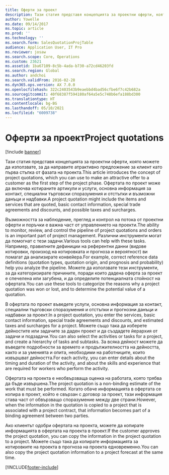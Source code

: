 ```yaml
---
title: Оферти за проект
description: Тази статия представя концепцията за проектни оферти, която можете да използвате, за да направите атрактивно предложение за клиент като първа стъпка от фазата на проекта. Офертата по проект може да включва котираните артикули и услуги, основна информация за контакт, специални търговски споразумения и отстъпки и възможни данъци и надбавки.
author: Yowelle
ms.date: 09/14/2017
ms.topic: article
ms.prod: ''
ms.technology: ''
ms.search.form: SalesQuotationProjTable
audience: Application User, IT Pro
ms.reviewer: josaw
ms.search.scope: Core, Operations
ms.custom: 23621
ms.assetid: 1ba67109-8c5b-4ada-b730-a72cd46203fd
ms.search.region: Global
ms.author: andchoi
ms.search.validFrom: 2016-02-28
ms.dyn365.ops.version: AX 7.0.0
ms.openlocfilehash: 322c2403543b9eaebbd4bad56cfbe6f7c42b682a
ms.sourcegitcommit: 40f68387f594180af64a5e5c748b6efa188bd300
ms.translationtype: HT
ms.contentlocale: bg-BG
ms.lasthandoff: 05/10/2021
ms.locfileid: "6009738"
---
```

# <a name="project-quotations"></a><span data-ttu-id="44edb-104">Оферти за проект</span><span class="sxs-lookup"><span data-stu-id="44edb-104">Project quotations</span></span>

[!include [banner](../includes/banner.md)]

<span data-ttu-id="44edb-105">Тази статия представя концепцията за проектни оферти, която можете да използвате, за да направите атрактивно предложение за клиент като първа стъпка от фазата на проекта.</span><span class="sxs-lookup"><span data-stu-id="44edb-105">This article introduces the concept of project quotations, which you can use to make an attractive offer to a customer as the first step of the project phase.</span></span> <span data-ttu-id="44edb-106">Офертата по проект може да включва котираните артикули и услуги, основна информация за контакт, специални търговски споразумения и отстъпки и възможни данъци и надбавки.</span><span class="sxs-lookup"><span data-stu-id="44edb-106">A project quotation might include the items and services that are quoted, basic contact information, special trade agreements and discounts, and possible taxes and surcharges.</span></span> 

<span data-ttu-id="44edb-107">Възможността за наблюдение, преглед и контрол на потока от проектни оферти и поръчки е важна част от управлението на проекти.</span><span class="sxs-lookup"><span data-stu-id="44edb-107">The ability to monitor, review, and control the pipeline of project quotations and orders is an important part of project management.</span></span> <span data-ttu-id="44edb-108">Различни инструменти могат да помогнат с тези задачи.</span><span class="sxs-lookup"><span data-stu-id="44edb-108">Various tools can help with these tasks.</span></span> <span data-ttu-id="44edb-109">Например, правилните дефиниции на референтни данни (видове котировки, произход на котировката и прогноза и вероятност) ви помагат да анализирате конвейера.</span><span class="sxs-lookup"><span data-stu-id="44edb-109">For example, correct reference data definitions (quotation types, quotation origin, and prognosis and probability) help you analyze the pipeline.</span></span> <span data-ttu-id="44edb-110">Можете да използвате тези инструменти, за да категоризирате причините, поради които дадена оферта за проект е спечелена или загубена, и да определите потенциалната стойност на офертата.</span><span class="sxs-lookup"><span data-stu-id="44edb-110">You can use these tools to categorize the reasons why a project quotation was won or lost, and to determine the potential value of a quotation.</span></span> 

<span data-ttu-id="44edb-111">В офертата по проект въведете услуги, основна информация за контакт, специални търговски споразумения и отстъпки и прогнозни данъци и надбавки за проект.</span><span class="sxs-lookup"><span data-stu-id="44edb-111">In a project quotation, you enter the services, basic contact information, special trade agreements and discounts, and estimated taxes and surcharges for a project.</span></span> <span data-ttu-id="44edb-112">Можете също така да изберете дейностите или задачите за даден проект и да създадете йерархия от задачи и подзадачи.</span><span class="sxs-lookup"><span data-stu-id="44edb-112">You can also select the activities or tasks for a project, and create a hierarchy of tasks and subtasks.</span></span> <span data-ttu-id="44edb-113">За всяка дейност можете да въведете подробности за времето и продължителността на дейността, както и за уменията и опита, необходими на работниците, които извършват дейността.</span><span class="sxs-lookup"><span data-stu-id="44edb-113">For each activity, you can enter details about the timing and duration of the activity, and about the skills and experience that are required for workers who perform the activity.</span></span> 

<span data-ttu-id="44edb-114">Офертата на проекта е необвързваща оценка на работата, която трябва да бъде извършена.</span><span class="sxs-lookup"><span data-stu-id="44edb-114">The project quotation is a non-binding estimate of the work that must be performed.</span></span> <span data-ttu-id="44edb-115">Когато обаче информацията в офертата се копира в проект, който е свързан с договор за проект, тази информация става част от обвързващо споразумение между две страни.</span><span class="sxs-lookup"><span data-stu-id="44edb-115">However, when the information in the quotation is copied to a project that is associated with a project contract, that information becomes part of a binding agreement between two parties.</span></span> 

<span data-ttu-id="44edb-116">Ако клиентът одобри офертата на проекта, можете да копирате информацията в офертата на проекта в проект.</span><span class="sxs-lookup"><span data-stu-id="44edb-116">If the customer approves the project quotation, you can copy the information in the project quotation to a project.</span></span> <span data-ttu-id="44edb-117">Можете също така да копирате информацията за котировките на проекта в прогноза на проекта едновременно.</span><span class="sxs-lookup"><span data-stu-id="44edb-117">You can also copy the project quotation information to a project forecast at the same time.</span></span>





[!INCLUDE[footer-include](../includes/footer-banner.md)]